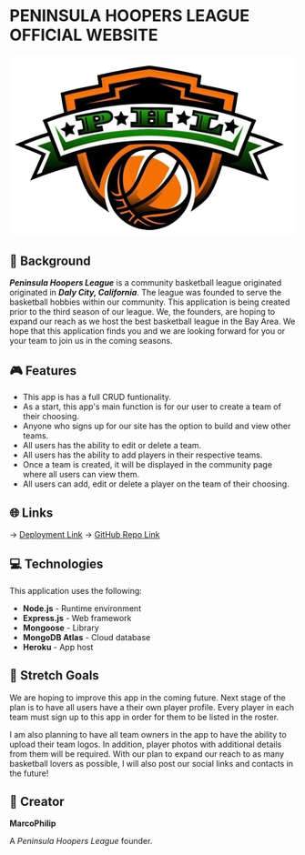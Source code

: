 # PENINSULA HOOPERS LEAGUE OFFICIAL WEBSITE

![Peninsula Hoopers League Logo](/public/css/images/phl-logo.png)

## 🏀 Background

___Peninsula Hoopers League___ is a community basketball league originated originated in ***Daly City, California***. The league was founded to serve the basketball hobbies within our community. This application is being created prior to the third season of our league. We, the founders, are hoping to expand our reach as we host the best basketball league in the Bay Area. We hope that this application finds you and we are looking forward for you or your team to join us in the coming seasons.

## 🎮 Features

* This app is has a full CRUD funtionality.
* As a start, this app's main function is for our user to create a team of their choosing.
* Anyone who signs up for our site has the option to build and view other teams.
* All users has the ability to edit or delete a team.
* All users has the ability to add players in their respective teams.
* Once a team is created, it will be displayed in the community page where all users can view them.
* All users can add, edit or delete a player on the team of their choosing. 

## 🌐 Links
→ [Deployment Link](https://peninsula-hoopers-league-6dc6db12264c.herokuapp.com/)
→ [GitHub Repo Link](https://github.com/MarcoPhilip/peninsula-hoopers-league)

## 💻 Technologies

This application uses the following:

- **Node.js** - Runtime environment
- **Express.js** - Web framework
- **Mongoose** - Library
- **MongoDB Atlas** - Cloud database
- **Heroku** - App host

## 🔮 Stretch Goals

We are hoping to improve this app in the coming future. Next stage of the plan is to have all users have a their own player profile. Every player in each team must sign up to this app in order for them to be listed in the roster.

I am also planning to have all team owners in the app to have the ability to upload their team logos. In addition, player photos with additional details from them will be required. With our plan to expand our reach to as many basketball lovers as possible, I will also post our social links and contacts in the future! 

## 🎨 Creator

**MarcoPhilip**

A *Peninsula Hoopers League* founder.
